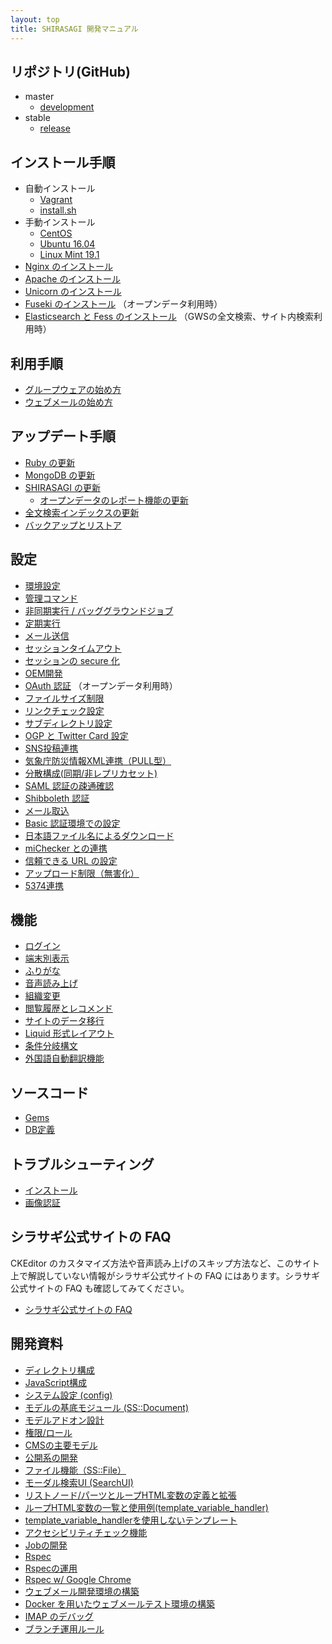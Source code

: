 ```yaml
---
layout: top
title: SHIRASAGI 開発マニュアル
---
```


## リポジトリ(GitHub)

- master
  - [development](https://github.com/shirasagi/shirasagi)
- stable
  - [release](https://github.com/shirasagi/shirasagi/tree/stable)

## インストール手順

- 自動インストール
  - [Vagrant](installation/vagrant.html)
  - [install.sh](installation/installsh.html)
- 手動インストール
  - [CentOS](installation/manual.html)
  - [Ubuntu 16.04](installation/ubuntu.html)
  - [Linux Mint 19.1](installation/linux-mint-19.1.html)
- [Nginx のインストール](installation/nginx.html)
- [Apache のインストール](installation/apache.html)
- [Unicorn のインストール](installation/unicorn.html)
- [Fuseki のインストール](installation/fuseki.html) （オープンデータ利用時）
- [Elasticsearch と Fess のインストール](installation/elasticsearch_and_fess.html) （GWSの全文検索、サイト内検索利用時）

## 利用手順

- [グループウェアの始め方](start/gws.html)
- [ウェブメールの始め方](start/webmail.html)

## アップデート手順

- [Ruby の更新](updation/ruby.html)
- [MongoDB の更新](updation/mongodb.html)
- [SHIRASAGI の更新](updation/manual.html)
  - [オープンデータのレポート機能の更新](updation/opendata_report.html)
- [全文検索インデックスの更新](updation/elasticsearch_index.html)
- [バックアップとリストア](updation/backup.html)

## 設定

- [環境設定](settings/env.html)
- [管理コマンド](settings/cmd.html)
- [非同期実行 / バッググラウンドジョブ](settings/job.html)
- [定期実行](settings/cron.html)
- [メール送信](settings/mail.html)
- [セッションタイムアウト](settings/session.html)
- [セッションの secure 化](settings/secure_session.html)
- [OEM開発](settings/oem.html)
- [OAuth 認証](settings/oauth.html) （オープンデータ利用時）
- [ファイルサイズ制限](settings/file_size_limit.html)
- [リンクチェック設定](settings/check_links.html)
- [サブディレクトリ設定](settings/subdir.html)
- [OGP と Twitter Card 設定](settings/ogp.html)
- [SNS投稿連携](settings/sns_poster.html)
- [気象庁防災情報XML連携（PULL型）](settings/jmaxml_pull.html)
- [分散構成(同期/非レプリカセット)](settings/repl.html)
- [SAML 認証の疎通確認](settings/saml_sampling.html)
- [Shibboleth 認証](settings/shibboleth.html)
- [メール取込](settings/mail_page.html)
- [Basic 認証環境での設定](settings/basic_auth.html)
- [日本語ファイル名によるダウンロード](settings/japanese_filename.html)
- [miChecker との連携](settings/michecker_integration.html)
- [信頼できる URL の設定](settings/trusted_url.html)
- [アップロード制限（無害化）](settings/upload_policy.html)
- [5374連携](settings/k5374.html)

## 機能

- [ログイン](features/login.html)
- [端末別表示](features/cms/mobile.html)
- [ふりがな](features/kana.html)
- [音声読み上げ](features/voice.html)
- [組織変更](features/chorg.html)
- [閲覧履歴とレコメンド](features/recommend.html)
- [サイトのデータ移行](features/site_export.html)
- [Liquid 形式レイアウト](features/liquid/index.html)
- [条件分岐構文](features/conditional_tag.html)
- [外国語自動翻訳機能](features/translate.html)

## ソースコード

- [Gems](source_codes/gems.html)
- [DB定義](source_codes/db.html)

## トラブルシューティング

- [インストール](trouble-shootings/installation.html)
- [画像認証](trouble-shootings/captcha.html)

## シラサギ公式サイトの FAQ

CKEditor のカスタマイズ方法や音声読み上げのスキップ方法など、このサイト上で解説していない情報がシラサギ公式サイトの FAQ にはあります。シラサギ公式サイトの FAQ も確認してみてください。

- [シラサギ公式サイトの FAQ](https://www.ss-proj.org/faq/docs/)

## 開発資料

- [ディレクトリ構成](devel/directories.html)
- [JavaScript構成](devel/javascripts.html)
- [システム設定 (config)](devel/config.html)
- [モデルの基底モジュール (SS::Document)](devel/ss_document.html)
- [モデルアドオン設計](devel/model_addon.html)
- [権限/ロール](devel/role.html)
- [CMSの主要モデル](devel/cms_models.html)
- [公開系の開発](devel/cms_public.html)
- [ファイル機能（SS::File）](devel/ss_file.html)
- [モーダル検索UI (SearchUI)](devel/search_ui.html)
- [リストノード/パーツとループHTML変数の定義と拡張](devel/loop.html)
- [ループHTML変数の一覧と使用例(template_variable_handler)](devel/template_variable_handler/template_variable_handler.html)
- [template_variable_handlerを使用しないテンプレート](devel/template_variable_handler/other_template_variable.html)
- [アクセシビリティチェック機能](devel/accessibility.html)
- [Jobの開発](devel/job.html)
- [Rspec](devel/rspec/rspec.html)
- [Rspecの運用](devel/rspec.html)
- [Rspec w/ Google Chrome](devel/rspec_google_chrome.html)
- [ウェブメール開発環境の構築](devel/webmail.html)
- [Docker を用いたウェブメールテスト環境の構築](devel/webmail_test_with_docker.html)
- [IMAP のデバッグ](devel/debug_imap.html)
- [ブランチ運用ルール](devel/branch_naming.html)
